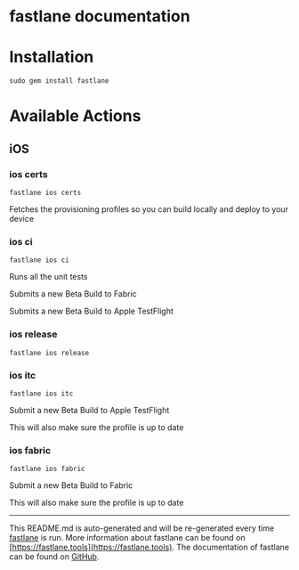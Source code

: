 fastlane documentation
================
# Installation
```
sudo gem install fastlane
```
# Available Actions
## iOS
### ios certs
```
fastlane ios certs
```
Fetches the provisioning profiles so you can build locally and deploy to your device
### ios ci
```
fastlane ios ci
```
Runs all the unit tests

Submits a new Beta Build to Fabric

Submits a new Beta Build to Apple TestFlight
### ios release
```
fastlane ios release
```

### ios itc
```
fastlane ios itc
```
Submit a new Beta Build to Apple TestFlight

This will also make sure the profile is up to date
### ios fabric
```
fastlane ios fabric
```
Submit a new Beta Build to Fabric

This will also make sure the profile is up to date

----

This README.md is auto-generated and will be re-generated every time [fastlane](https://fastlane.tools) is run.
More information about fastlane can be found on [https://fastlane.tools](https://fastlane.tools).
The documentation of fastlane can be found on [GitHub](https://github.com/fastlane/fastlane/tree/master/fastlane).
